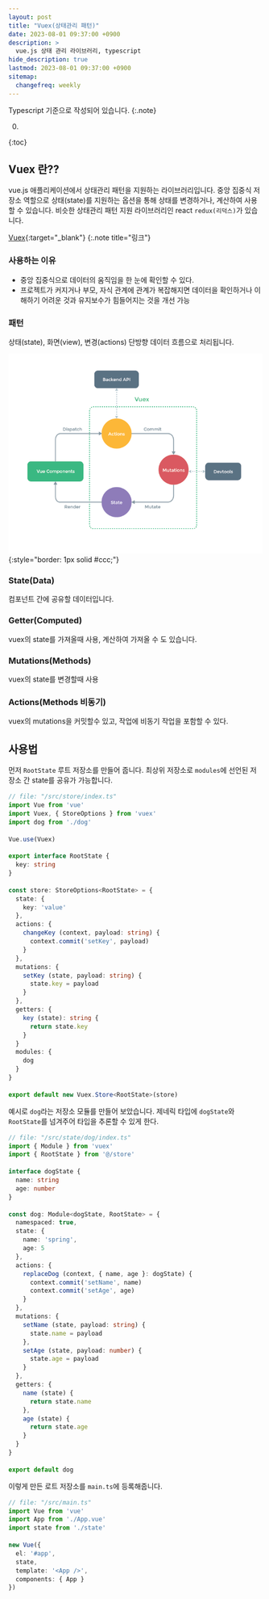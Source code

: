 ```yaml
---
layout: post
title: "Vuex(상태관리 패턴)"
date: 2023-08-01 09:37:00 +0900
description: >
  vue.js 상태 관리 라이브러리, typescript
hide_description: true
lastmod: 2023-08-01 09:37:00 +0900
sitemap:
  changefreq: weekly
---
```


Typescript 기준으로 작성되어 있습니다.
{:.note}

0. 
{:toc}

## Vuex 란??

vue.js 애플리케이션에서 상태관리 패턴을 지원하는 라이브러리입니다. 중앙 집중식 저장소 역할으로 상태(state)를 지원하는 옵션을 통해 상태를 변경하거나, 계산하여 사용할 수 있습니다. 비슷한 상태관리 패턴 지원 라이브러리인 react `redux(리덕스)`가 있습니다.

[Vuex](https://v3.vuex.vuejs.org/kr/){:target="_blank"}
{:.note title="링크"}

### 사용하는 이유

* 중앙 집중식으로 데이터의 움직임을 한 눈에 확인할 수 있다.
* 프로젝트가 커지거나 부모, 자식 관계에 관계가 복잡해지면 데이터을 확인하거나 이해하기 어려운 것과 유지보수가 힘들어지는 것을 개선 가능

### 패턴

상태(state), 화면(view), 변경(actions) 단방향 데이터 흐름으로 처리됩니다.

![Vuex](/assets/img/javascript/vuex.png){:style="border: 1px solid #ccc;"}

### State(Data)

컴포넌트 간에 공유할 데이터입니다.

### Getter(Computed)

vuex의 state를 가져올때 사용, 계산하여 가져올 수 도 있습니다.

### Mutations(Methods)

vuex의 state를 변경할때 사용

### Actions(Methods 비동기)

vuex의 mutations을 커밋할수 있고, 작업에 비동기 작업을 포함할 수 있다.

## 사용법

먼저 `RootState` 루트 저장소를 만들어 줍니다. 최상위 저장소로 `modules`에 선언된 저장소 간 state를 공유가 가능합니다.

~~~ts
// file: "/src/store/index.ts"
import Vue from 'vue'
import Vuex, { StoreOptions } from 'vuex'
import dog from './dog'

Vue.use(Vuex)

export interface RootState {
  key: string
}

const store: StoreOptions<RootState> = {
  state: {
    key: 'value'
  },
  actions: {
    changeKey (context, payload: string) {
      context.commit('setKey', payload)
    }
  },
  mutations: {
    setKey (state, payload: string) {
      state.key = payload
    }
  },
  getters: {
    key (state): string {
      return state.key
    }
  }
  modules: {
    dog
  }
}

export default new Vuex.Store<RootState>(store)
~~~

예시로 `dog`라는 저장소 모듈를 만들어 보았습니다.
제네릭 타입에 `dogState`와 `RootState`를 넘겨주어 타입을 추론할 수 있게 한다.

~~~ts
// file: "/src/state/dog/index.ts"
import { Module } from 'vuex'
import { RootState } from '@/store'

interface dogState {
  name: string
  age: number
}

const dog: Module<dogState, RootState> = {
  namespaced: true,
  state: {
    name: 'spring',
    age: 5
  },
  actions: {
    replaceDog (context, { name, age }: dogState) {
      context.commit('setName', name)
      context.commit('setAge', age)
    }
  },
  mutations: {
    setName (state, payload: string) {
      state.name = payload
    },
    setAge (state, payload: number) {
      state.age = payload
    }
  },
  getters: {
    name (state) {
      return state.name
    },
    age (state) {
      return state.age
    }
  }
}

export default dog

~~~

이렇게 만든 로트 저장소를 `main.ts`에 등록해줍니다.

~~~ts
// file: "/src/main.ts"
import Vue from 'vue'
import App from './App.vue'
import state from './state'

new Vue({
  el: '#app',
  state,
  template: '<App />',
  components: { App }
})
~~~
